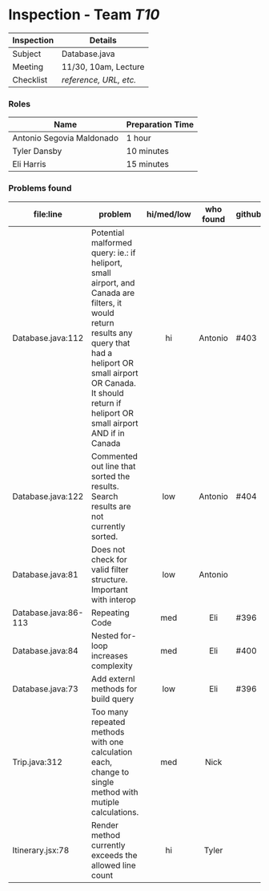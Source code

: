 # Inspection - Team *T10* 
 
| Inspection | Details |
| ----- | ----- |
| Subject | Database.java |
| Meeting | 11/30, 10am, Lecture |
| Checklist | *reference, URL, etc.* |

### Roles

| Name | Preparation Time |
| ---- | ---- |
| Antonio Segovia Maldonado | 1 hour |
| Tyler Dansby | 10 minutes |
| Eli Harris | 15 minutes |

### Problems found

| file:line | problem | hi/med/low | who found | github#  |
| --- | --- | :---: | :---: | --- |
| Database.java:112 | Potential malformed query: ie.: if heliport, small airport, and Canada are filters, it would return results any query that had a heliport OR small airport OR Canada. It should return if heliport OR small airport AND if in Canada | hi | Antonio | #403 |
| Database.java:122 | Commented out line that sorted the results. Search results are not currently sorted. | low | Antonio | #404 |
| Database.java:81 | Does not check for valid filter structure. Important with interop | low | Antonio | |
| Database.java:86-113 | Repeating Code | med | Eli | #396 |
| Database.java:84 | Nested for-loop increases complexity | med | Eli | #400 |
| Database.java:73 | Add externl methods for build query | low | Eli | #396 |
| Trip.java:312 | Too many repeated methods with one calculation each, change to single method with mutiple calculations. |med | Nick| |
| Itinerary.jsx:78 | Render method currently exceeds the allowed line count | hi | Tyler | |
 
